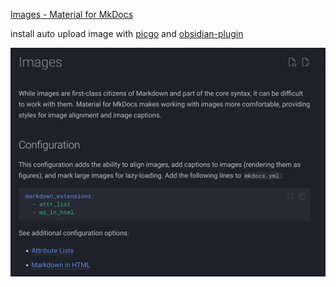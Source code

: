 [Images - Material for MkDocs](https://squidfunk.github.io/mkdocs-material/reference/images/)

install auto upload image with [picgo](https://github.com/Molunerfinn/PicGo/releases) and [obsidian-plugin](https://github.com/renmu123/obsidian-image-auto-upload-plugin)

![](https://raw.githubusercontent.com/Atticuszz/picgo-server/main/20240914114040.png?token=A4TNU2GNLABMVBRIDZNAMCTG4UC7O)
